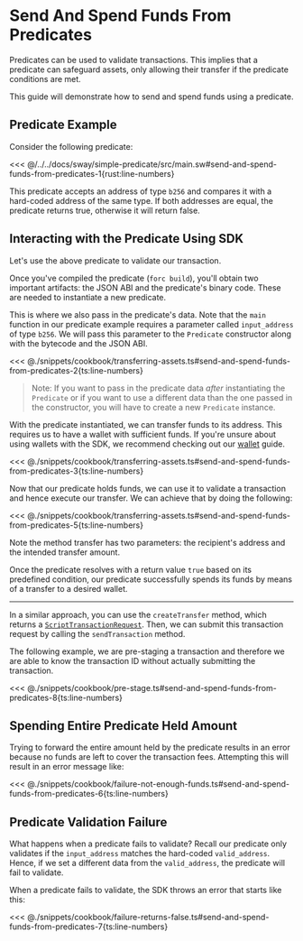 # Send And Spend Funds From Predicates

Predicates can be used to validate transactions. This implies that a predicate can safeguard assets, only allowing their transfer if the predicate conditions are met.

This guide will demonstrate how to send and spend funds using a predicate.

## Predicate Example

Consider the following predicate:

<<< @/../../docs/sway/simple-predicate/src/main.sw#send-and-spend-funds-from-predicates-1{rust:line-numbers}

This predicate accepts an address of type `b256` and compares it with a hard-coded address of the same type. If both addresses are equal, the predicate returns true, otherwise it will return false.

## Interacting with the Predicate Using SDK

Let's use the above predicate to validate our transaction.

Once you've compiled the predicate (`forc build`), you'll obtain two important artifacts: the JSON ABI and the predicate's binary code. These are needed to instantiate a new predicate.

This is where we also pass in the predicate's data. Note that the `main` function in our predicate example requires a parameter called `input_address` of type `b256`. We will pass this parameter to the `Predicate` constructor along with the bytecode and the JSON ABI.

<<< @./snippets/cookbook/transferring-assets.ts#send-and-spend-funds-from-predicates-2{ts:line-numbers}

> Note: If you want to pass in the predicate data _after_ instantiating the `Predicate` or if you want to use a different data than the one passed in the constructor, you will have to create a new `Predicate` instance.

With the predicate instantiated, we can transfer funds to its address. This requires us to have a wallet with sufficient funds. If you're unsure about using wallets with the SDK, we recommend checking out our [wallet](../wallets/) guide.

<<< @./snippets/cookbook/transferring-assets.ts#send-and-spend-funds-from-predicates-3{ts:line-numbers}

Now that our predicate holds funds, we can use it to validate a transaction and hence execute our transfer. We can achieve that by doing the following:

<<< @./snippets/cookbook/transferring-assets.ts#send-and-spend-funds-from-predicates-5{ts:line-numbers}

Note the method transfer has two parameters: the recipient's address and the intended transfer amount.

Once the predicate resolves with a return value `true` based on its predefined condition, our predicate successfully spends its funds by means of a transfer to a desired wallet.

---

In a similar approach, you can use the `createTransfer` method, which returns a [`ScriptTransactionRequest`](DOCS_API_URL/classes/_fuel_ts_account.ScriptTransactionRequest.html). Then, we can submit this transaction request by calling the `sendTransaction` method.

The following example, we are pre-staging a transaction and therefore we are able to know the transaction ID without actually submitting the transaction.

<<< @./snippets/cookbook/pre-stage.ts#send-and-spend-funds-from-predicates-8{ts:line-numbers}

## Spending Entire Predicate Held Amount

Trying to forward the entire amount held by the predicate results in an error because no funds are left to cover the transaction fees. Attempting this will result in an error message like:

<<< @./snippets/cookbook/failure-not-enough-funds.ts#send-and-spend-funds-from-predicates-6{ts:line-numbers}

## Predicate Validation Failure

What happens when a predicate fails to validate? Recall our predicate only validates if the `input_address` matches the hard-coded `valid_address`. Hence, if we set a different data from the `valid_address`, the predicate will fail to validate.

When a predicate fails to validate, the SDK throws an error that starts like this:

<<< @./snippets/cookbook/failure-returns-false.ts#send-and-spend-funds-from-predicates-7{ts:line-numbers}
